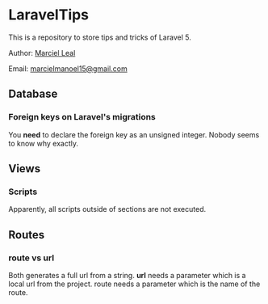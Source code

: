 # LaravelTips
This is a repository to store tips and tricks of Laravel 5.

Author: [Marciel Leal](https://github.com/marcielleal)

Email: marcielmanoel15@gmail.com

## Database
### Foreign keys on Laravel's migrations
You **need** to declare the foreign key as an unsigned integer. Nobody seems to know why exactly.

## Views
### Scripts
Apparently, all scripts outside of sections are not executed.

## Routes
### route vs url
Both generates a full url from a string. **url** needs a parameter which is a local url from the project. route needs a parameter which is the name of the route.
